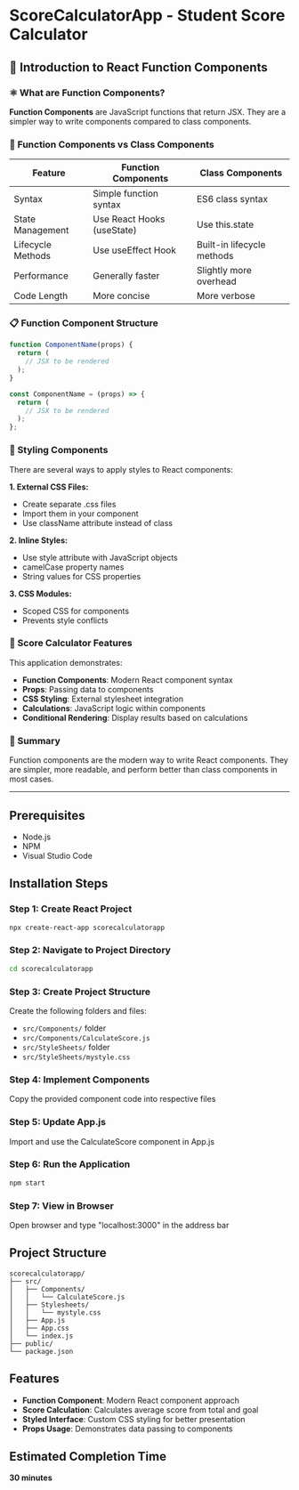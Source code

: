 # ScoreCalculatorApp - Student Score Calculator

## 📘 Introduction to React Function Components

### ⚛️ What are Function Components?
**Function Components** are JavaScript functions that return JSX. They are a simpler way to write components compared to class components.

### 🔹 Function Components vs Class Components
| Feature | Function Components | Class Components |
|---------|-------------------|------------------|
| Syntax | Simple function syntax | ES6 class syntax |
| State Management | Use React Hooks (useState) | Use this.state |
| Lifecycle Methods | Use useEffect Hook | Built-in lifecycle methods |
| Performance | Generally faster | Slightly more overhead |
| Code Length | More concise | More verbose |

### 📋 Function Component Structure
```javascript
function ComponentName(props) {
  return (
    // JSX to be rendered
  );
}

const ComponentName = (props) => {
  return (
    // JSX to be rendered
  );
};
```

### 🎨 Styling Components
There are several ways to apply styles to React components:

**1. External CSS Files:**
- Create separate .css files
- Import them in your component
- Use className attribute instead of class

**2. Inline Styles:**
- Use style attribute with JavaScript objects
- camelCase property names
- String values for CSS properties

**3. CSS Modules:**
- Scoped CSS for components
- Prevents style conflicts

### 🧮 Score Calculator Features
This application demonstrates:
- **Function Components**: Modern React component syntax
- **Props**: Passing data to components
- **CSS Styling**: External stylesheet integration
- **Calculations**: JavaScript logic within components
- **Conditional Rendering**: Display results based on calculations

### 📌 Summary
Function components are the modern way to write React components. They are simpler, more readable, and perform better than class components in most cases.

---

## Prerequisites
- Node.js
- NPM
- Visual Studio Code

## Installation Steps

### Step 1: Create React Project
```bash
npx create-react-app scorecalculatorapp
```

### Step 2: Navigate to Project Directory
```bash
cd scorecalculatorapp
```

### Step 3: Create Project Structure
Create the following folders and files:
- `src/Components/` folder
- `src/Components/CalculateScore.js`
- `src/StyleSheets/` folder
- `src/StyleSheets/mystyle.css`

### Step 4: Implement Components
Copy the provided component code into respective files

### Step 5: Update App.js
Import and use the CalculateScore component in App.js

### Step 6: Run the Application
```bash
npm start
```

### Step 7: View in Browser
Open browser and type "localhost:3000" in the address bar

## Project Structure
```
scorecalculatorapp/
├── src/
│   ├── Components/
│   │   └── CalculateScore.js
│   ├── Stylesheets/
│   │   └── mystyle.css
│   ├── App.js
│   ├── App.css
│   └── index.js
├── public/
└── package.json
```

## Features
- **Function Component**: Modern React component approach
- **Score Calculation**: Calculates average score from total and goal
- **Styled Interface**: Custom CSS styling for better presentation
- **Props Usage**: Demonstrates data passing to components

## Estimated Completion Time
**30 minutes**